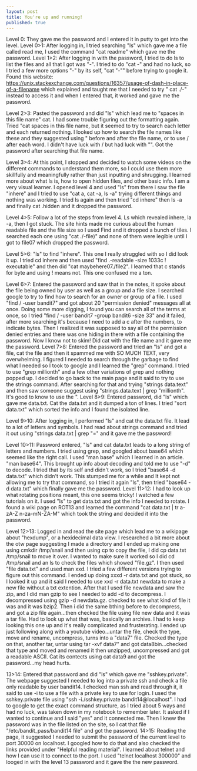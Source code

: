 ```yaml
---
layout: post
title: You're up and running!
published: true
---
```

Level 0: They gave me the password and I entered it in putty to get into the level.
Level 0>1: After logging in, I tried searching "ls" which gave me a file called read me, I used the command "cat readme" which gave me the password.
Level 1>2: After logging in with the password, I tried to do ls to list the files and all that I got was "-". I tried to do "cat -" and had no luck, so I tried a few more options "-" by its self, "cat "-"" before trying to google it. Found this website: https://unix.stackexchange.com/questions/16357/usage-of-dash-in-place-of-a-filename  which explained and taught me that  I needed to try " cat ./-" instead to access it and when I entered that, it worked and gave me the password. 

Level 2>3: Pasted the password and did "ls" which lead me to "spaces in this file name" cat. I had some trouble figuring out the formatting again. Tried "cat spaces in this file name, but it seemed to try to search each letter and each returned nothing. I looked up how to search the file names like these and they suggested using " before and after the file name, or to use / after each word. I didn't have luck with / but had luck with "". Got the password after searching that file name.

Level 3>4: At this point, I stopped and decided to watch some videos on the different commands to understand them more, so I could use them more skillfully and meaningfully rather than just inputting and shrugging. I learned more about what ls is, how to open hidden files, and other basic info. I am a very visual learner. I opened level 4 and used "ls" from there i saw the file "inhere" and I tried to use "cat a, cat -a, ls -a" trying different things and nothing was working. I tried ls again and then tried "cd inhere" then ls -a and finally cat .hidden and it dropped the password. 

Level 4>5: Follow a lot of the steps from level 4. Ls which revealed inhere, la -a, then I got stuck. The site hints made me curious about the human readable file and the file size so I used Find and it dropped a bunch of tiles. I searched each one using "cat ./-file)" and none of them were legible until I got to file07 which dropped the password. 

Level 5>6: "ls" to find "inhere". This one I really struggled with so I did look it up. I tried cd inhere and then used "find .-readable -size 1033c ! executable" and then did "cat maybehere07./file2". I learned that c stands for byte and using ! means not. This one confused me a ton. 

Level 6>7: Entered the password and saw that in the notes, it spoke about the file being owned by user as well as a group and a file size. I searched google to try to find how to search for an owner or group of a file. I used "find / -user bandit7" and got about 20 "permission denied" messages all at once. Doing some more digging, I found you can search all of the terms at once, so I tried "find / -user bandit7 -group bandit6 -size 33" and it failed, after more searching it's because I need to add a c after the numbers, to indicate bytes. Then I realized it was supposed to say all of the permission denied entries and there was one hiding in there with a file containing the password. Now I know not to skim! Did cat with the file name and it gave me the password.
Level 7>8: Entered the password and tried an "ls" and got a file, cat the file and then it spammed me with SO MUCH TEXT, very overwhelming. I figured I needed to search through the garbage to find what I needed so I took to google and I learned the "grep" command. I tried to use "grep millionth" and a few other variations of grep and nothing popped up. I decided to go back to the main page and it said to try to use the strings command. After searching for that and trying "strings data.text" and then saw someone suggest using "strings.data.text | grep "millionth". It's good to know to use the ".
Level 8>9: Entered password, did "ls" which gave me data.txt. Cat the data.txt and it dumped a ton of lines. I tried "sort data.txt" which sorted the info and I found the isolated line.

Level 9>10: After logging in, I performed "ls" and cat the data.txt file. It lead to a lot of letters and symbols. I had read about strings command and tried it out using "strings data.txt | grep "=" and it gave me the password!

Level 10>11: Password entered, "ls" and cat data.txt leads to a long string of letters and numbers. I tried using grep, and googled about base64 which seemed like the right call. I used "man base" which I learned in an article. "man base64". This brought up info about decoding and told me to use "-d" to decode. I tried that by its self and didn't work, so I tried "base64 -d data.txt" which didn't work. This stumped me for a while and It kept not allowing me to try that command, so I tried it again "ls", then tried "base64 -d data.txt" which finally gave me the password.
Level 11>12: I had to look up what rotating positions meant, this one seems tricky! I watched a few tutorials on it. I used "ls" to get data.txt and got the info I needed to rotate. I found a wiki page on ROT13 and learned the command "cat data.txt | tr a-zA-Z n-za-mN-ZA-M" which took the string and decided it into the password. <br>


Level 12>13: Logged in and read the site page which lead me to a wikipage about "hexdump", or a hexidecimal data view. I researched a bit more about the otw page suggesting I made a directory and I ended up making one using cmkdir /tmp/snail and then using cp to copy the file, I did cp data.txt /tmp/snail to move it over. I wanted to make sure it worked so I did cd /tmp/snail and an ls to check the files which showed "file.gz". I then used "file data.txt" and used man xxd. I tried a few different versions trying to figure out this command. I ended up doing xxxd -r data.txt and got stuck, so I looked it up and it said I needed to use xxd -r data.txt newdata to make a new file without a txt extention. After that I used file newdata and saw the zip, and I did man gzip to see I needed to add -d to decompress. I decompressed using gzip -d newdata.gz. checked to see what kind of file it was and it was bzip2. Then i did the same bthing before to decompress, and got a zip file again...then checked the file using file new data and it was a tar file. Had to look up what that was, basically an archive.  I had to keep looking this one up and it's really complicated and frusterating. I ended up just following along with a youtube video...untar the file, check the type, move and rename, uncompress, turns into a "data7" file. Checked the type on that, another tar, untar using tar -xvf data7" and got data8bin...checked that type and moved and renamed it then unzipped, uncompressed and got a readable ASCII. Cat its contects using cat data9 and got the password...my head hurts.<br>

13>14: Entered that password and did "ls" which gave me "sshkey.private". The webpage suggested I needed to log into a private ssh and check a file only readable by user bandit14. I checked man ssh and read through it, it said to use -i to use a file with a private key to use for login. I used the sshkey.private file using "ssh -i./sshkey.private bandit14@localhost". I had to google to get the exact command structure, as I tried about 5 ways and had no luck, was taken down in my notebook to remember later. It asked if I wanted to continue and I said "yes" and it connected me. Then I knew the password was in the file listed on the site, so I cat that file "/etc/bandit_pass/bandit14 file" and got the password. 
14>15: Reading the page, it suggested I needed to submit the password of the current level to port 30000 on localhost. I googled how to do that and also checked the links provided under "Helpful reading material". I learned about telnet and how I can use it to connect to the port. I used "telnet localhost 300000" and looged in with the level 13 password and it gave the the new password.

